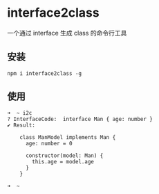# interface2class

一个通过 interface 生成 class 的命令行工具

## 安装 

```shell
npm i interface2class -g
```

## 使用

```shell
➜  ~ i2c 
? InterfaceCode:  interface Man { age: number }
✔ Result:                                                            
 
    class ManModel implements Man {
      age: number = 0
      
      constructor(model: Man) {
        this.age = model.age
      }
    }
  
➜  ~ 
```